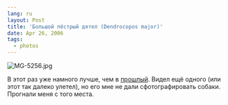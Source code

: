 ```yaml
---
lang: ru
layout: Post
title: 'Большой пёстрый дятел (Dendrocopos major)'
date: Apr 26, 2006
tags:
  - photos
---
```


![MG-5256.jpg](upload://MG-5256.jpg)

В этот раз уже намного лучше, чем в [прошлый](http://birdwatcher.ru/blog/374/ "Прогулка по парку. Зяблик, певчий дрозд, большой пёстрый дятел и испытания термоса"). Видел ещё одного (или этот так далеко улетел), но его мне не дали сфотографировать собаки. Прогнали меня с того места.
